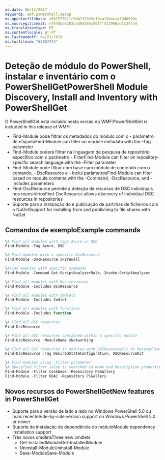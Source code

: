 ```yaml
---
ms.date: 06/12/2017
keywords: wmf,powershell,setup
ms.openlocfilehash: a0b1573611c5d4232082c19ca19b4cca79d0699e
ms.sourcegitcommit: e7445ba8203da304286c591ff513900ad1c244a4
ms.translationtype: MT
ms.contentlocale: pt-PT
ms.lasthandoff: 04/23/2019
ms.locfileid: "62057473"
---
```

# <a name="powershell-module-discovery-install-and-inventory-with-powershellget"></a><span data-ttu-id="983e3-102">Deteção de módulo do PowerShell, instalar e inventário com o PowerShellGet</span><span class="sxs-lookup"><span data-stu-id="983e3-102">PowerShell Module Discovery, Install and Inventory with PowerShellGet</span></span>

<span data-ttu-id="983e3-103">O PowerShellGet está incluído nesta versão do WMF:</span><span class="sxs-lookup"><span data-stu-id="983e3-103">PowerShellGet is included in this release of WMF:</span></span>
-   <span data-ttu-id="983e3-104">Find-Module pode filtrar os metadados do módulo com o - parâmetro de etiqueta</span><span class="sxs-lookup"><span data-stu-id="983e3-104">Find-Module can filter on module metadata with the -Tag parameter</span></span>
-   <span data-ttu-id="983e3-105">Find-Module poderá filtrar na linguagem de pesquisa de repositório específico com o parâmetro - Filter</span><span class="sxs-lookup"><span data-stu-id="983e3-105">Find-Module can filter on repository-specific search language with the -Filter parameter</span></span>
-   <span data-ttu-id="983e3-106">Find-Module pode filtrar com base num módulo de conteúdo com o - comando, - DscResource e - inclui parâmetros</span><span class="sxs-lookup"><span data-stu-id="983e3-106">Find-Module can filter based on module contents with the -Command, -DscResource, and -Includes parameters</span></span>
-   <span data-ttu-id="983e3-107">Find-DscResource permite a deteção de recursos de DSC individuais nos repositórios</span><span class="sxs-lookup"><span data-stu-id="983e3-107">Find-DscResource allows discovery of individual DSC resources in repositories</span></span>
-   <span data-ttu-id="983e3-108">Suporte para a instalação do e publicação de partilhas de ficheiros com o NuGet</span><span class="sxs-lookup"><span data-stu-id="983e3-108">Support for installing from and publishing to file shares with NuGet</span></span>

## <a name="example-commands"></a><span data-ttu-id="983e3-109">Comandos de exemplo</span><span class="sxs-lookup"><span data-stu-id="983e3-109">Example commands</span></span>
```powershell
\# Find all modules with tags Azure or DSC
Find-Module -Tag Azure, DSC

\# Find modules with a specific DscResource
Find-Module -DscResource xFirewall

\#Find modules with specific commands
Find-Module -Command Get-ScriptAnalyzerRule, Invoke-ScriptAnalyzer

\# Find all modules with Dsc resources
Find-Module -Includes DscResource

\# Find all modules with cmdlets
Find-Module -Includes Cmdlet

\# Find all modules with functions
Find-Module -Includes Function

\# Find all DSC resources
Find-DscResource

\# Find all DSC resources contained within a specific module
Find-DscResource -ModuleName xNetworking

\# Find all DSC resources in modules with DSCResourceKit or DesiredStateConfiguration
Find-DscResource -Tag DesiredStateConfiguration, DSCResourceKit

\# Find modules using -Filter parameter
\# Specified filter value is searched in Name and Description properties
Find-Module -Filter Cookbook -Repository PSGallery
Find-Module -Filter RBAC -Repository PSGallery
```

## <a name="new-features-in-powershellget"></a><span data-ttu-id="983e3-110">Novos recursos do PowerShellGet</span><span class="sxs-lookup"><span data-stu-id="983e3-110">New features in PowerShellGet</span></span>
-   <span data-ttu-id="983e3-111">Suporte para a versão de lado a lado no Windows PowerShell 5.0 ou mais recente</span><span class="sxs-lookup"><span data-stu-id="983e3-111">Side-by-side version support on Windows PowerShell 5.0 or newer</span></span>
-   <span data-ttu-id="983e3-112">Suporte de instalação de dependência do módulo</span><span class="sxs-lookup"><span data-stu-id="983e3-112">Module dependency installation support</span></span>
-   <span data-ttu-id="983e3-113">Três novos cmdlets</span><span class="sxs-lookup"><span data-stu-id="983e3-113">Three new cmdlets</span></span>
    -   <span data-ttu-id="983e3-114">Get-InstalledModule</span><span class="sxs-lookup"><span data-stu-id="983e3-114">Get-InstalledModule</span></span>
    -   <span data-ttu-id="983e3-115">Uninstall-Module</span><span class="sxs-lookup"><span data-stu-id="983e3-115">Uninstall-Module</span></span>
    -   <span data-ttu-id="983e3-116">Save-Module</span><span class="sxs-lookup"><span data-stu-id="983e3-116">Save-Module</span></span>

